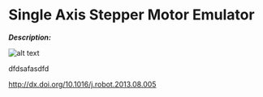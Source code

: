 # Single Axis Stepper Motor Emulator
**_Description:_** 


![alt text](https://github.com/mattmoses/SingleAxisEmulator/raw/master/BlockDiagram.png)




dfdsafasdfd



http://dx.doi.org/10.1016/j.robot.2013.08.005
